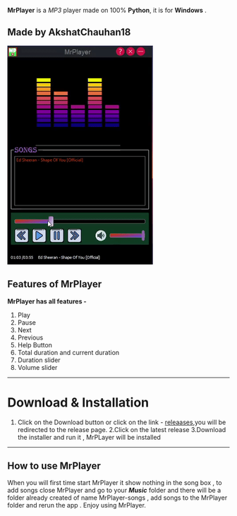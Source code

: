 

**MrPlayer** is a _MP3_ player made on 100% **Python**, it is for **Windows** .

Made by AkshatChauhan18
---
![GIF](mrplayergif.gif "GIF")
## Features of MrPlayer

**MrPlayer has all features -**

1. Play
2. Pause
3. Next
4. Previous
5. Help Button
6. Total duration and current duration
7. Duration slider
8. Volume slider

---
# Download & Installation
1. Click on the Download button or click on the link - [releaases](https://www.github.com/AkshatChauhan18/Mrplayer/releases),you will be redirected to the release page.
2.Click on the latest release
3.Download the installer and run it , MrPLayer will be installed 

---
## How to use MrPlayer

When you will first time start MrPlayer it show nothing in the song box ,
to add songs close MrPlayer and go to your ***Music*** folder
and there will be a folder already created of name MrPlayer-songs , add songs
to the MrPlayer folder and rerun the app . Enjoy using MrPlayer. 
